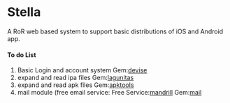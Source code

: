 Stella
======

A RoR web based system to support basic distributions of iOS and Android app.

####  To do List
1. Basic Login and account system Gem:[devise](https://github.com/plataformatec/devise)
2. expand and read ipa files Gem:[lagunitas](https://github.com/soffes/lagunitas)
3. expand and read apk files Gem:[apktools](https://github.com/devunwired/apktools)
4. mail module (free email service: Free Service:[mandrill](https://mandrill.com/pricing/) Gem:[mail](https://rubygems.org/gems/mail)

